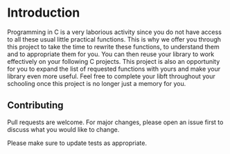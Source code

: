 # Introduction

Programming in C is a very laborious activity since you do not have access to
all these usual little practical functions. This is why we offer you
through this project to take the time to rewrite these functions, to understand them and
to appropriate them for you. You can then reuse your library to work
effectively on your following C projects.
This project is also an opportunity for you to expand the list of requested functions
with yours and make your library even more useful. Feel free to
complete your libft throughout your schooling once this project is no longer
just a memory for you.






## Contributing
Pull requests are welcome. For major changes, please open an issue first to discuss what you would like to change.

Please make sure to update tests as appropriate.
